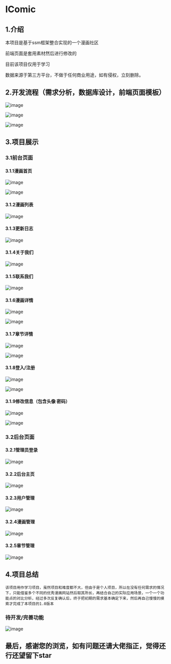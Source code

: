 # IComic

## 1.介绍

本项目是基于ssm框架整合实现的一个漫画社区

前端页面是套用素材然后进行修改的 

目前该项目仅用于学习 

数据来源于第三方平台，不做于任何商业用途，如有侵权，立刻删除。

## 2.开发流程（需求分析，数据库设计，前端页面模板）

![image](https://github.com/JeromerZWD/img1/blob/master/img/11.png)

![image](https://github.com/JeromerZWD/img1/blob/master/img/22.png) 

![image](https://github.com/JeromerZWD/img1/blob/master/img/33.png) 

## 3.项目展示

### 3.1前台页面

#### 3.1.1漫画首页

![image](https://github.com/JeromerZWD/img1/blob/master/img/44.png) 

![image](https://github.com/JeromerZWD/img1/blob/master/img/55.png) 

#### 3.1.2漫画列表

![image](https://github.com/JeromerZWD/img1/blob/master/img/66.png) 

#### 3.1.3更新日志

![image](https://github.com/JeromerZWD/img1/blob/master/img/77.png) 

#### 3.1.4关于我们

![image](https://github.com/JeromerZWD/img1/blob/master/img/88.png) 

#### 3.1.5联系我们

![image](https://github.com/JeromerZWD/img1/blob/master/img/99.png) 

#### 3.1.6漫画详情

![image](https://github.com/JeromerZWD/img1/blob/master/img/01.png) 

![image](https://github.com/JeromerZWD/img1/blob/master/img/02.png) 

#### 3.1.7章节详情

![image](https://github.com/JeromerZWD/img1/blob/master/img/03.png) 

![image](https://github.com/JeromerZWD/img1/blob/master/img/04.png) 

#### 3.1.8登入/注册

![image](https://github.com/JeromerZWD/img1/blob/master/img/05.png) 

![image](https://github.com/JeromerZWD/img1/blob/master/img/06.png) 

#### 3.1.9修改信息（包含头像 密码）

![image](https://github.com/JeromerZWD/img1/blob/master/img/07.png) 

![image](https://github.com/JeromerZWD/img1/blob/master/img/08.png) 

### 3.2后台页面

#### 3.2.1管理员登录

![image](https://github.com/JeromerZWD/img1/blob/master/img/91.png) 

#### 3.2.2后台主页

![image](https://github.com/JeromerZWD/img1/blob/master/img/92.png) 

#### 3.2.3用户管理

![image](https://github.com/JeromerZWD/img1/blob/master/img/93.png) 

#### 3.2.4漫画管理

![image](https://github.com/JeromerZWD/img1/blob/master/img/94.png) 

#### 3.2.5章节管理

![image](https://github.com/JeromerZWD/img1/blob/master/img/95.png) 

## 4.项目总结

    该项目用作学习项目，虽然项目和难度都不大，但由于是个人项目，所以在没有任何需求的情况下，只能借鉴多个不同的优秀漫画网站然后取其所长，再结合自己的实际应用场景，一个一个功能点的对比分析，经过多次反复确认后，终于把初期的需求基本确定下来，然后再自己慢慢的摸索才完成了本项目的1.0版本

### 待开发/完善功能
![image](https://github.com/JeromerZWD/img1/blob/master/img/100.png) 

## 最后，感谢您的浏览，如有问题还请大佬指正，觉得还行还望留下star


